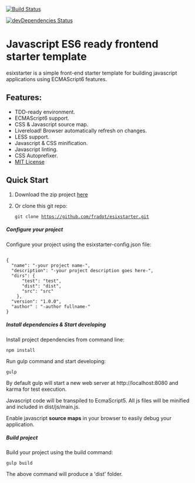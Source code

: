 [![Build Status](https://travis-ci.org/fradot/esixstarter.svg?branch=master)](https://travis-ci.org/fradot/esixstarter)

[![devDependencies Status](https://david-dm.org/fradot/esixstarter/dev-status.svg)](https://david-dm.org/fradot/esixstarter?type=dev)

# Javascript ES6 ready frontend starter template

esixstarter is a simple front-end starter template for building javascript applications using ECMAScript6 features.

## Features:

- TDD-ready environment.
- ECMAScript6 support.
- CSS & Javascript source map.
- Livereload! Browser automatically refresh on changes.
- LESS support.   
- Javascript & CSS minification.
- Javascript linting.
- CSS Autoprefixer.
- <a href="https://github.com/fradot/esixstarter/blob/master/LICENSE.txt">MIT License</a>

## Quick Start
1. Download the zip project <a href="https://github.com/fradot/esixstarter/archive/master.zip">here</a>

2. Or clone this git repo: <pre><code>git clone https://github.com/fradot/esixstarter.git</code></pre>

##### Configure your project
Configure your project using the esixstarter-config.json file:

<pre><code>
{
  "name": "-your project name-",
  "description": "-your project description goes here-",
  "dirs": {
      "test": "test",
      "dist": "dist",
      "src": "src"
    },
  "version": "1.0.0",
  "author" : "-author fullname-"
}
</code></pre>

##### Install dependencies & Start developing

Install project dependencies from command line:
<pre><code>npm install</code></pre>

Run gulp command and start developing:
<pre><code>gulp</code></pre>

By default gulp will start a new web server at http://localhost:8080 and karma for test execution.

Javascript code will be transpiled to EcmaScript5. All js files will be minified and included in dist/js/main.js.

Enable javascript **source maps** in your browser to easily debug your application.

##### Build project
Build your project using the build command:
<pre><code>gulp build</code></pre>

The above command will produce a 'dist' folder.

